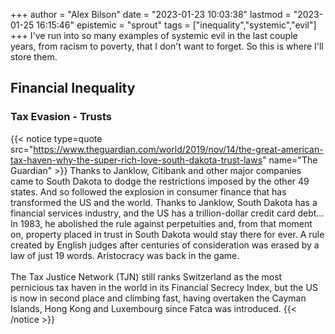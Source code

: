 +++
author = "Alex Bilson"
date = "2023-01-23 10:03:38"
lastmod = "2023-01-25 16:15:46"
epistemic = "sprout"
tags = ["inequality","systemic","evil"]
+++
I've run into so many examples of systemic evil in the last couple years, from racism to poverty, that I don't want to forget. So this is where I'll store them.

## Financial Inequality

### Tax Evasion - Trusts

{{< notice type=quote src="https://www.theguardian.com/world/2019/nov/14/the-great-american-tax-haven-why-the-super-rich-love-south-dakota-trust-laws" name="The Guardian" >}}
Thanks to Janklow, Citibank and other major companies came to South Dakota to dodge the restrictions imposed by the other 49 states. And so followed the explosion in consumer finance that has transformed the US and the world. Thanks to Janklow, South Dakota has a financial services industry, and the US has a trillion-dollar credit card debt... In 1983, he abolished the rule against perpetuities and, from that moment on, property placed in trust in South Dakota would stay there for ever. A rule created by English judges after centuries of consideration was erased by a law of just 19 words. Aristocracy was back in the game.<br /><br />
The Tax Justice Network (TJN) still ranks Switzerland as the most pernicious tax haven in the world in its Financial Secrecy Index, but the US is now in second place and climbing fast, having overtaken the Cayman Islands, Hong Kong and Luxembourg since Fatca was introduced.
{{< /notice >}}
